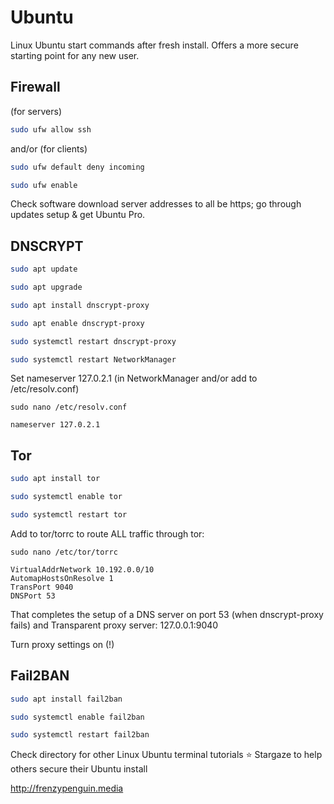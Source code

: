 # Ubuntu

Linux Ubuntu start commands after fresh install. Offers a more secure starting point for any new user.

## Firewall

(for servers)
```bash
sudo ufw allow ssh
```
and/or (for clients)
```bash
sudo ufw default deny incoming
```
```bash
sudo ufw enable
```
Check software download server addresses to all be https;
go through updates setup & get Ubuntu Pro.

## DNSCRYPT

```bash
sudo apt update
```
```bash
sudo apt upgrade
```
```bash
sudo apt install dnscrypt-proxy
```
```bash
sudo apt enable dnscrypt-proxy
```
```bash
sudo systemctl restart dnscrypt-proxy
```
```bash
sudo systemctl restart NetworkManager
```


Set nameserver 127.0.2.1 (in NetworkManager and/or add to /etc/resolv.conf)
```
sudo nano /etc/resolv.conf
```
```
nameserver 127.0.2.1
```

## Tor

```bash
sudo apt install tor
```
```bash
sudo systemctl enable tor
```
```bash
sudo systemctl restart tor
```

Add to tor/torrc to route ALL traffic through tor:
```
sudo nano /etc/tor/torrc
```
```
VirtualAddrNetwork 10.192.0.0/10
AutomapHostsOnResolve 1
TransPort 9040
DNSPort 53
```
That completes the setup of a DNS server on port 53 (when dnscrypt-proxy fails) and Transparent proxy server: 127.0.0.1:9040

Turn proxy settings on (!)

## Fail2BAN

```bash
sudo apt install fail2ban
```
```bash
sudo systemctl enable fail2ban
```
```bash
sudo systemctl restart fail2ban
```

Check directory for other Linux Ubuntu terminal tutorials
⭐ Stargaze to help others secure their Ubuntu install
 
 
 
http://frenzypenguin.media
